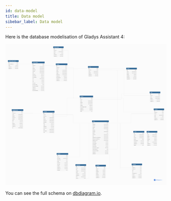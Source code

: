 ```yaml
---
id: data-model
title: Data model
sibebar_label: Data model
---
```


Here is the database modelisation of Gladys Assistant 4:

![Gladys Assistant 4 Architecture](../../static/img/docs/en/architecture/gladys-assistant-4-data-model.png)

You can see the full schema on [dbdiagram.io](https://dbdiagram.io/d/60c2e3920c1ff875fcd45ff1).
